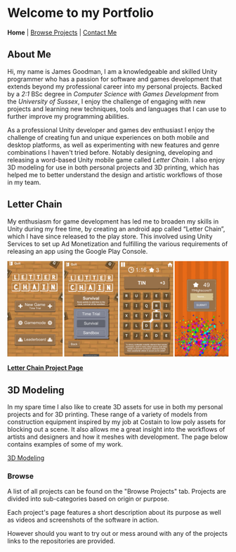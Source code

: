 # Welcome to my Portfolio

**Home**
|
[Browse Projects](pages/browse_projects/browse_projects.md)
|
[Contact Me](pages/contact_me/contact_me.md)

## About Me

Hi, my name is James Goodman, I am a knowledgeable and skilled Unity programmer who has a passion for software and games development that extends beyond my professional career into my personal projects. Backed by a *2:1* BSc degree in *Computer Science with Games Development* from the *University of Sussex*, I enjoy the challenge of engaging with new projects and learning new techniques, tools and languages that I can use to further improve my programming abilities.

As a professional Unity developer and games dev enthusiast I enjoy the challenge of creating fun and unique experiences on both mobile and desktop platforms, as well as experimenting with new features and genre combinations I haven't tried before. Notably designing, developing and releasing a word-based Unity mobile game called *Letter Chain*. I also enjoy 3D modeling for use in both personal projects and 3D printing, which has helped me to better understand the design and artistic workflows of those in my team.

## Letter Chain

My enthusiasm for game development has led me to broaden my skills in Unity during my free time, by creating an android app called “Letter Chain”, which I have since released to the play store. This involved using Unity Services to set up Ad Monetization and fulfilling the various requirements of releasing an app using the Google Play Console.

![Letter Chain Gameplay](pages/games/letter_chain/images/letter_chain_gameplay.png)

[**Letter Chain Project Page**](pages/games/letter_chain/letter_chain.md)

## 3D Modeling

In my spare time I also like to create 3D assets for use in both my personal projects and for 3D printing. These range of a variety of models from construction equipment inspired by my job at Costain to low poly assets for blocking out a scene. It also allows me a great insight into the workflows of artists and designers and how it meshes with development. The page below contains examples of some of my work.

[3D Modeling](pages/modeling/modeling.md)

### Browse

A list of all projects can be found on the "Browse Projects" tab. Projects are divided into sub-categories based on origin or purpose.

Each project's page features a short description about its purpose as well as videos and screenshots of the software in action.

However should you want to try out or mess around with any of the projects links to the repositories are provided.